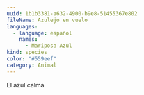 ```yaml
---
uuid: 1b1b3381-a632-4900-b9e8-51455367e802
fileName: Azulejo en vuelo
languages:
  - language: español
    names:
      - Mariposa Azul
kind: species
color: "#559eef"
category: Animal
---
```

El azul calma 
